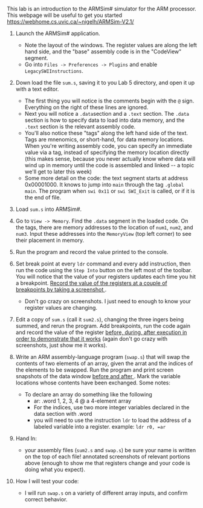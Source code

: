 This lab is an introduction to the ARMSim# simulator for the ARM processor. 
This webpage will be useful to get you started  https://webhome.cs.uvic.ca/~nigelh/ARMSim-V2.1/

1. Launch the ARMSim# application. 
    - Note the layout of the windows. The register values are along the left hand side, and the "base" assembly code is in the "CodeView" segment. 
    - Go into `Files -> Preferences -> Plugins` and enable `LegacySWIInstructions`.

2. Down load the file `sum.s`, saving it to you Lab 5 directory, and open it up with a text editor.
    - The first thing you will notice is the comments begin with the `@` sign. Everything on the right of these lines are ignored.
    - Next you will notice a `.data`section and a `.text` section. The `.data` section is how to specify data to load into data memory, and the `.text` section is the relevant assembly code.
    - You'll also notice these "tags" along the left hand side of the text. Tags are mnenomics, or short-hand, for data memory locations. When you're writing assembly code, you can specify an immediate value via a tag, instead of specifying the memory location directly (this makes sense, because you never actually know where data will wind up in memory until the code is assembled and linked -- a topic we'll get to later this week)
    - Some more detail on the code: the text segment starts at address 0x00001000. It knows to jump into `main` through the tag `.global main`. The program when `swi 0x11` or `swi SWI_Exit` is called, or if it is the end of file.
3. Load `sum.s` into ARMSim#.
4. Go to `View -> Memory`. Find the `.data` segment in the loaded code. On the tags, there are memory addresses to the location of `num1`, `num2`, and `num3`. Input these addresses into the `MemoryView` (top left corner) to see their placement in memory.
5. Run the program and record the value printed to the console.
6. Set break point at every `ldr` command and every add instruction, then run the code using the `Step Into` button on the left most of the toolbar. You will notice that the value of your registers updates each time you hit a breakpoint. <ins> Record the value of the registers at a couple of breakpoints by taking a screenshot </ins>.
    - Don't go crazy on screenshots. I just need to enough to know your register values are changing.
7. Edit a copy of `sum.s` (call it `sum2.s`), changing the three ingers being summed, and rerun the program. Add breakpoints, run the code again and record the value of the register <ins> before, during, after execution in order to demonstrate that it works</ins> (again don't go crazy with screenshots, just show me it works).
8. Write an ARM assembly-language program (`swap.s`) that will swap the contents of two elements of an array, given the arrat and the indices of the elements to be swapped. Run the program and print screen snapshots of the data window <ins> before and after </ins>. Mark the variable locations whose contents have been exchanged. Some notes:
    - To declare an array do something like the following
        -  ar: .word 1, 2, 3, 4 @ a 4-element array    
        - For the indices, use two more integer variables declared in the data section with .word
        - you will need to use the instruction `ldr` to load the address of a labeled variable into a register.  example: `ldr r0, =ar`

9. Hand In:    
    - your assembly files (`sum2.s` and `swap.s`) be sure your name is written on the top of each file! annotated screenshots of relevant portions above (enough to show me that registers change and your code is doing what you expect).

10. How I will test your code:
    - I will run `swap.s` on a variety of different array inputs, and confirm correct behavior.